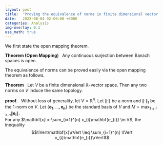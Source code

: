 ```yaml
---
layout: post
title:  "Proving the equivalence of norms in finite dimensional vector spaces via open mapping theorem"
date:   2022-08-04 02:00:00 +0900
categories: Analysis
img-overlay: 0.1
use_math: true
---
```


We first state the open mapping theorem.

**Theorem (Open Mapping)** &nbsp; Any continuous surjection between Banach spaces is open.

The equivalence of norms can be proved easily via the open mapping theorem as follows.

**Theorem** &nbsp; Let $V$ be a finite dimensional $\mathbb{R}$-vector space. Then any two norms on $V$ induce the same topology.

**proof.** &nbsp; Without loss of generality, let $V = \mathbb{R}^{n}$. Let $\lVert\cdot\rVert$ be a norm and $\lVert\cdot\rVert_{1}$ be the $1$-norm on $V$. Let $\{ \mathbf{e_{1}}, \ldots, \mathbf{e_{n}} \}$ be the standard basis of $V$ and $M = \max_{1 \leq i \leq n} \lVert\mathbf{e_{i}}\rVert$.<br/>
For any $\mathbf{x} = \sum_{i=1}^{n} x_{i}\mathbf{e_{i}} \in V$, the inequality
$$\lVert\mathbf{x}\rVert \leq \sum_{i=1}^{n} \lVert x_{i}\mathbf{e_{i}}\rVert$$






[^1]: test reference style link 
